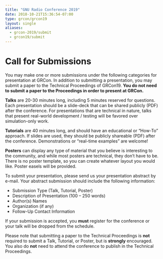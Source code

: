 ```yaml
---
title: "GNU Radio Conference 2019"
date: 2018-10-21T15:36:54-07:00
type: grcon/grcon19
layout: single
aliases:
  - grcon-2019/submit
  - grcon19/submit
---
```


# Call for Submissions

You may make one or more submissions under the following categories for presentation at GRCon. In addition to submitting a presentation, you may submit a paper to the Technical Proceedings of GRCon19. **You do not need to submit a paper to the Proceedings in order to present at GRCon.**

**Talks** are 20-30 minutes long, including 5 minutes reserved for questions. Each presentation should be a slide-deck that can be shared publicly (PDF) after the conference. For presentations that are technical in nature, talks that present real-world development / testing will be favored over simulation-only work.

**Tutorials** are 40 minutes long, and should have an educational or “How-To” approach. If slides are used, they should be publicly shareable (PDF) after the conference. Demonstrations or “real-time examples” are welcome!

**Posters** can display any type of material that you believe is interesting to the community, and while most posters are technical, they don’t have to be. There is no poster template, so you can create whatever layout you would like. Poster easels will be provided.

To submit your presentation, please send us your presentation abstract by e-mail. Your abstract submission should include the following information:

* Submission Type (Talk, Tutorial, Poster)
* Description of Presentation (100 – 250 words)
* Author(s) Names
* Organization (if any)
* Follow-Up Contact Information

If your submission is accepted, you **must** register for the conference or your talk will be dropped from the schedule.

Please note that submitting a paper to the Technical Proceedings is **not** required to submit a Talk, Tutorial, or Poster, but is **strongly** encouraged. You also do **not** need to attend the conference to publish in the Technical Proceedings.


